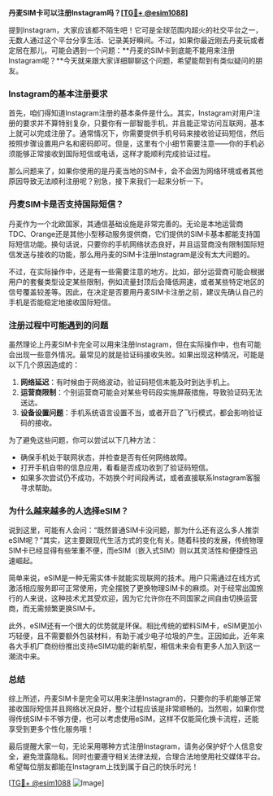**丹麦SIM卡可以注册Instagram吗？[[TG💪+ @esim1088](https://t.me/s/esim1088)]**

提到Instagram，大家应该都不陌生吧！它可是全球范围内超火的社交平台之一，无数人通过这个平台分享生活、记录美好瞬间。不过，如果你最近刚去丹麦玩或者定居在那儿，可能会遇到一个问题：**丹麦的SIM卡到底能不能用来注册Instagram呢？**今天就来跟大家详细聊聊这个问题，希望能帮到有类似疑问的朋友。

### Instagram的基本注册要求

首先，咱们得知道Instagram注册的基本条件是什么。其实，Instagram对用户注册的要求并不算特别复杂，只要你有一部智能手机，并且能正常访问互联网，基本上就可以完成注册了。通常情况下，你需要提供手机号码来接收验证码短信，然后按照步骤设置用户名和密码即可。但是，这里有个小细节需要注意——你的手机必须能够正常接收到国际短信或电话，这样才能顺利完成验证过程。

那么问题来了，如果你使用的是丹麦当地的SIM卡，会不会因为网络环境或者其他原因导致无法顺利注册呢？别急，接下来我们一起来分析一下。

### 丹麦SIM卡是否支持国际短信？

丹麦作为一个北欧国家，其通信基础设施是非常完善的。无论是本地运营商TDC、Orange还是其他小型移动服务提供商，它们提供的SIM卡基本都能支持国际短信功能。换句话说，只要你的手机网络状态良好，并且运营商没有限制国际短信发送与接收的功能，那么用丹麦的SIM卡注册Instagram是没有太大问题的。

不过，在实际操作中，还是有一些需要注意的地方。比如，部分运营商可能会根据用户的套餐类型设定某些限制，例如流量封顶后会降低网速，或者某些特定地区的信号覆盖较差等。因此，在决定是否要用丹麦SIM卡注册之前，建议先确认自己的手机是否能稳定地接收国际短信。

### 注册过程中可能遇到的问题

虽然理论上丹麦SIM卡完全可以用来注册Instagram，但在实际操作中，也有可能会出现一些意外情况。最常见的就是验证码接收失败。如果出现这种情况，可能是以下几个原因造成的：

1. **网络延迟**：有时候由于网络波动，验证码短信未能及时到达手机上。
2. **运营商限制**：个别运营商可能会对某些号码段实施屏蔽措施，导致验证码无法送达。
3. **设备设置问题**：手机系统语言设置不当，或者开启了飞行模式，都会影响验证码的接收。

为了避免这些问题，你可以尝试以下几种方法：
- 确保手机处于联网状态，并检查是否有任何网络故障。
- 打开手机自带的信息应用，看看是否成功收到了验证码短信。
- 如果多次尝试仍不成功，不妨换个时间段再试，或者直接联系Instagram客服寻求帮助。

### 为什么越来越多的人选择eSIM？

说到这里，可能有人会问：“既然普通SIM卡没问题，那为什么还有这么多人推崇eSIM呢？”其实，这主要跟现代生活方式的变化有关。随着科技的发展，传统物理SIM卡已经显得有些笨重不便，而eSIM（嵌入式SIM）则以其灵活性和便捷性迅速崛起。

简单来说，eSIM是一种无需实体卡就能实现联网的技术。用户只需通过在线方式激活相应服务即可正常使用，完全摆脱了更换物理SIM卡的麻烦。对于经常出国旅行的人来说，这种技术尤其受欢迎，因为它允许你在不同国家之间自由切换运营商，而无需频繁更换SIM卡。

此外，eSIM还有一个很大的优势就是环保。相比传统的塑料SIM卡，eSIM更加小巧轻便，且不需要额外包装材料，有助于减少电子垃圾的产生。正因如此，近年来各大手机厂商纷纷推出支持eSIM功能的新机型，相信未来会有更多人加入到这一潮流中来。

### 总结

综上所述，丹麦SIM卡是完全可以用来注册Instagram的，只要你的手机能够正常接收国际短信并且网络状况良好，整个过程应该是非常顺畅的。当然啦，如果你觉得传统SIM卡不够方便，也可以考虑使用eSIM，这样不仅能简化换卡流程，还能享受到更多个性化服务哦！

最后提醒大家一句，无论采用哪种方式注册Instagram，请务必保护好个人信息安全，避免泄露隐私。同时也要遵守相关法律法规，合理合法地使用社交媒体平台。希望每位朋友都能在Instagram上找到属于自己的快乐时光！

[[TG💪+ @esim1088](https://t.me/s/esim1088) ![Image](https://i.postimg.cc/4NQfJmqS/Snipaste-2025-05-13-00-14-12.png)]